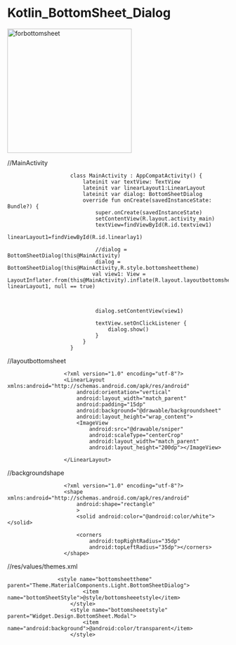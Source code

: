 # Kotlin_BottomSheet_Dialog


<img width="283" alt="forbottomsheet" src="https://user-images.githubusercontent.com/60017090/230587437-9cbfcb77-7bcd-4673-9886-331ae5a53447.png">


//MainActivity



                        class MainActivity : AppCompatActivity() {
                            lateinit var textView: TextView
                            lateinit var linearLayout1:LinearLayout
                            lateinit var dialog: BottomSheetDialog
                            override fun onCreate(savedInstanceState: Bundle?) {
                                super.onCreate(savedInstanceState)
                                setContentView(R.layout.activity_main)
                                textView=findViewById(R.id.textview1)
                                linearLayout1=findViewById(R.id.linearlay1)

                                //dialog = BottomSheetDialog(this@MainActivity)
                                dialog = BottomSheetDialog(this@MainActivity,R.style.bottomsheettheme)
                               val view1: View = LayoutInflater.from(this@MainActivity).inflate(R.layout.layoutbottomsheet, linearLayout1, null == true)



                                dialog.setContentView(view1)

                                textView.setOnClickListener {
                                    dialog.show()
                                }
                            }
                        }
                        
                        
                        
//layoutbottomsheet


                      <?xml version="1.0" encoding="utf-8"?>
                      <LinearLayout xmlns:android="http://schemas.android.com/apk/res/android"
                          android:orientation="vertical"
                          android:layout_width="match_parent"
                          android:padding="15dp"
                          android:background="@drawable/backgroundsheet"
                          android:layout_height="wrap_content">
                          <ImageView
                              android:src="@drawable/sniper"
                              android:scaleType="centerCrop"
                              android:layout_width="match_parent"
                              android:layout_height="200dp"></ImageView>

                      </LinearLayout>


//backgroundshape


                      <?xml version="1.0" encoding="utf-8"?>
                      <shape xmlns:android="http://schemas.android.com/apk/res/android"
                          android:shape="rectangle"
                          >
                          <solid android:color="@android:color/white"></solid>

                          <corners
                              android:topRightRadius="35dp"
                              android:topLeftRadius="35dp"></corners>
                      </shape>
                      
                      


//res/values/themes.xml


                    <style name="bottomsheettheme" parent="Theme.MaterialComponents.Light.BottomSheetDialog">
                            <item name="bottomSheetStyle">@style/bottomsheeetstyle</item>
                        </style>
                        <style name="bottomsheeetstyle" parent="Widget.Design.BottomSheet.Modal">
                            <item name="android:background">@android:color/transparent</item>
                        </style>

